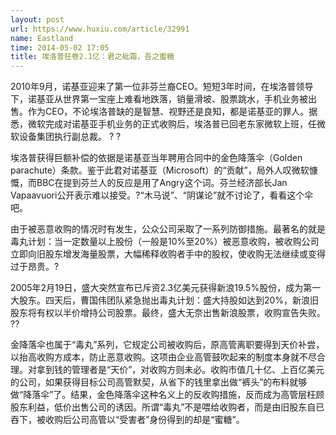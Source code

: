```yaml
---
layout: post
url: https://www.huxiu.com/article/32991
name: Eastland
time: 2014-05-02 17:05
title: 埃洛普狂卷2.1亿：君之砒霜，吾之蜜糖
---
```

2010年9月，诺基亚迎来了第一位非芬兰裔CEO。短短3年时间，在埃洛普领导下，诺基亚从世界第一宝座上难看地跌落，销量滑坡、股票跳水，手机业务被出售。作为CEO，不论埃洛普缺的是智慧、视野还是良知，都是诺基亚的罪人。据悉，微软完成对诺基亚手机业务的正式收购后，埃洛普已回老东家微软上班，任微软设备集团执行副总裁。 ? ?

埃洛普获得巨额补偿的依据是诺基亚当年聘用合同中的金色降落伞（Golden parachute）条款。鉴于此君对诺基亚（Microsoft）的“贡献”，局外人叹微软慷慨，而BBC在提到芬兰人的反应是用了Angry这个词。芬兰经济部长Jan Vapaavuori公开表示难以接受。?“木马说”、“阴谋论”就不讨论了，看看这个伞吧。

由于被恶意收购的情况时有发生，公众公司采取了一系列防御措施。最著名的就是毒丸计划：当一定数量以上股份（一般是10%至20%）被恶意收购，被收购公司立即向旧股东增发海量股票，大幅稀释收购者手中的股权，使收购无法继续或变得过于昂贵。?

2005年2月19日，盛大突然宣布已斥资2.3亿美元获得新浪19.5%股份，成为第一大股东。四天后，曹国伟团队紧急抛出毒丸计划：盛大持股如达到20%，新浪旧股东将有权以半价增持公司股票。最终，盛大无奈出售新浪股票，收购宣告失败。 ??

金降落伞也属于“毒丸”系列，它规定公司被收购后，原高管离职要得到天价补尝，以抬高收购方成本，防止恶意收购。这项由企业高管鼓吹起来的制度本身就不尽合理。对拿到钱的管理者是“天价”，对收购方则未必。收购市值几十亿、上百亿美元的公司，如果获得目标公司高管默契，从省下的钱里拿出做“裤头”的布料就够做“降落伞”了。结果，金色降落伞这种名义上的反收购措施，反而成为高管层枉顾股东利益，低价出售公司的诱因。所谓“毒丸”不是喂给收购者，而是由旧股东自已吞下，被收购后公司高管以“受害者”身份得到的却是“蜜糖”。

